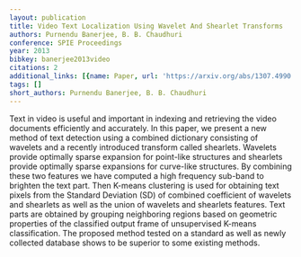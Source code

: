 ```yaml
---
layout: publication
title: Video Text Localization Using Wavelet And Shearlet Transforms
authors: Purnendu Banerjee, B. B. Chaudhuri
conference: SPIE Proceedings
year: 2013
bibkey: banerjee2013video
citations: 2
additional_links: [{name: Paper, url: 'https://arxiv.org/abs/1307.4990'}]
tags: []
short_authors: Purnendu Banerjee, B. B. Chaudhuri
---
```

Text in video is useful and important in indexing and retrieving the video
documents efficiently and accurately. In this paper, we present a new method of
text detection using a combined dictionary consisting of wavelets and a
recently introduced transform called shearlets. Wavelets provide optimally
sparse expansion for point-like structures and shearlets provide optimally
sparse expansions for curve-like structures. By combining these two features we
have computed a high frequency sub-band to brighten the text part. Then K-means
clustering is used for obtaining text pixels from the Standard Deviation (SD)
of combined coefficient of wavelets and shearlets as well as the union of
wavelets and shearlets features. Text parts are obtained by grouping
neighboring regions based on geometric properties of the classified output
frame of unsupervised K-means classification. The proposed method tested on a
standard as well as newly collected database shows to be superior to some
existing methods.